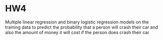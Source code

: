 # HW4
 Multiple linear regression and binary logistic regression models on the training data to predict the probability that a person will crash their car and also the amount of money it will cost if the person does crash their car
